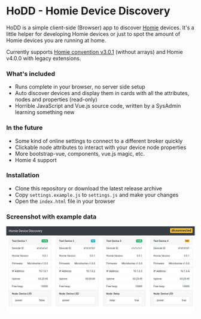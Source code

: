 # HoDD - Homie Device Discovery

HoDD is a simple client-side (Browser) app to discover [Homie](https://homieiot.github.io) devices. It's a little helper for developing Homie devices or just to spot the amount of Homie devices you are running at home.

Currently supports [Homie convention v3.0.1](https://github.com/homieiot/convention/releases/tag/v3.0.1) (without arrays) and Homie v4.0.0 with legacy extensions.


### What's included

* Runs complete in your browser, no server side setup
* Auto discover devices and display them in cards with all the attributes, nodes and properties (read-only)
* Horrible JavaScript and Vue.js source code, written by a SysAdmin learning something new


### In the future

* Some kind of online settings to connect to a different broker quickly
* Clickable node attributes to interact with your device node properties
* More bootstrap-vue, components, vue.js magic, etc.
* Homie 4 support


### Installation

* Clone this repository or download the latest release archive
* Copy `settings.example.js` to `settings.js` and make your changes
* Open the `index.html` file in your browser


### Screenshot with example data

![HoDD Screenshot](img/hodd.png)
